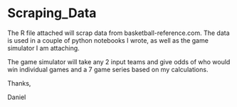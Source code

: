 # Scraping_Data

The R file attached will scrap data from basketball-reference.com. The data is used in a couple of python notebooks I wrote, as well as the game simulator I am attaching.

The game simulator will take any 2 input teams and give odds of who would win individual games and a 7 game series based on my calculations.

Thanks,

Daniel
